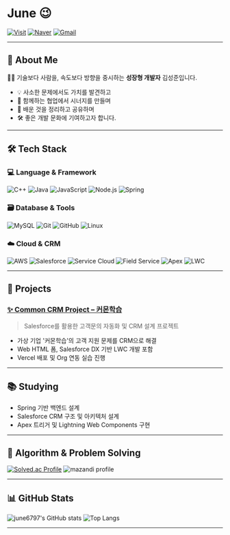 # June 😉

[![Visit](https://komarev.com/ghpvc/?username=june6797&color=orange)](https://github.com/june6797)
[![Naver](https://img.shields.io/badge/Naver_Mail-03C75A?style=flat-square&logo=naver&logoColor=white)](mailto:june6797@naver.com)
[![Gmail](https://img.shields.io/badge/Gmail-D14836?style=flat&logo=gmail&logoColor=white)](mailto:june6797@gmail.com)
    
---

## 👋 About Me  

👨‍💻 기술보다 사람을, 속도보다 방향을 중시하는 **성장형 개발자** 김성준입니다.

- 💡 사소한 문제에서도 가치를 발견하고  
- 🤝 함께하는 협업에서 시너지를 만들며  
- 🧠 배운 것을 정리하고 공유하며  
- 🛠️ 좋은 개발 문화에 기여하고자 합니다.
---
## 🛠 Tech Stack

### 💻 Language & Framework  
![C++](https://img.shields.io/badge/C++-00599C?style=flat&logo=c%2B%2B&logoColor=white)
![Java](https://img.shields.io/badge/Java-007396?style=flat&logo=java&logoColor=white)
![JavaScript](https://img.shields.io/badge/JavaScript-F7DF1E?style=flat&logo=javascript&logoColor=black)
![Node.js](https://img.shields.io/badge/Node.js-339933?style=flat&logo=nodedotjs&logoColor=white)
![Spring](https://img.shields.io/badge/Spring-6DB33F?style=flat&logo=spring&logoColor=white)

### 🗃️ Database & Tools  
![MySQL](https://img.shields.io/badge/MySQL-4479A1?style=flat&logo=mysql&logoColor=white)
![Git](https://img.shields.io/badge/Git-F05032?style=flat&logo=git&logoColor=white)
![GitHub](https://img.shields.io/badge/GitHub-181717?style=flat&logo=github&logoColor=white)
![Linux](https://img.shields.io/badge/Linux-FCC624?style=flat&logo=linux&logoColor=black)

### ☁️ Cloud & CRM  
![AWS](https://img.shields.io/badge/AWS-232F3E?style=flat&logo=amazonaws&logoColor=white)
![Salesforce](https://img.shields.io/badge/Salesforce-00A1E0?style=flat&logo=salesforce&logoColor=white)
![Service Cloud](https://img.shields.io/badge/Service_Cloud-00A1E0?style=flat&logo=salesforce&logoColor=white)
![Field Service](https://img.shields.io/badge/Field_Service-00A1E0?style=flat&logo=salesforce&logoColor=white)
![Apex](https://img.shields.io/badge/Apex-000000?style=flat&logo=apachespark&logoColor=white)
![LWC](https://img.shields.io/badge/LWC-00A1E0?style=flat&logo=webcomponents.org&logoColor=white)

---

## 🚀 Projects


### [✨ Common CRM Project – 커몬학습](https://github.com/june6797/Common)

> Salesforce를 활용한 고객문의 자동화 및 CRM 설계 프로젝트  

- 가상 기업 '커몬학습'의 고객 지원 문제를 CRM으로 해결  
- Web HTML 폼, Salesforce DX 기반 LWC 개발 포함  
- Vercel 배포 및 Org 연동 실습 진행

---

## 📚 Studying

- Spring 기반 백엔드 설계  
- Salesforce CRM 구조 및 아키텍처 설계  
- Apex 트리거 및 Lightning Web Components 구현  

---

## 🧩 Algorithm & Problem Solving

[![Solved.ac Profile](http://mazassumnida.wtf/api/v2/generate_badge?boj=june6797)](https://solved.ac/june6797)
![mazandi profile](http://mazandi.herokuapp.com/api?handle=june6797&theme=warm)

---

## 📊 GitHub Stats

![june6797's GitHub stats](https://github-readme-stats.vercel.app/api?username=june6797&show_icons=true&theme=default)
![Top Langs](https://github-readme-stats.vercel.app/api/top-langs/?username=june6797&layout=compact)

---
